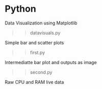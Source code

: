 # Python
Data Visualization using Matplotlib 

>>datavisuals.py

Simple bar and scatter plots

>>first.py

Intermediatte bar plot and outputs as image

>>second.py

Raw CPU and RAM live data
